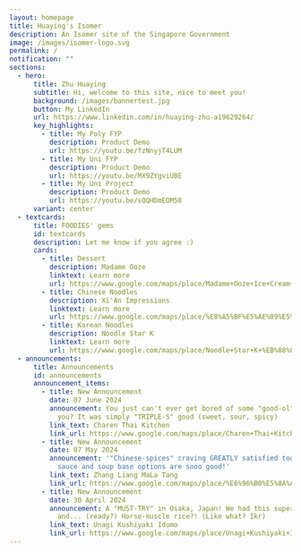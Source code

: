 ```yaml
---
layout: homepage
title: Huaying's Isomer
description: An Isomer site of the Singapore Government
image: /images/isomer-logo.svg
permalink: /
notification: ""
sections:
  - hero:
      title: Zhu Huaying
      subtitle: Hi, welcome to this site, nice to meet you!
      background: /images/bannertest.jpg
      button: My LinkedIn
      url: https://www.linkedin.com/in/huaying-zhu-a19629264/
      key_highlights:
        - title: My Poly FYP
          description: Product Demo
          url: https://youtu.be/fzNnyjT4LUM
        - title: My Uni FYP
          description: Product Demo
          url: https://youtu.be/MX9ZYgviUBE
        - title: My Uni Project
          description: Product Demo
          url: https://youtu.be/sQQHDmEOM58
      variant: center
  - textcards:
      title: FOODIES' gems
      id: textcards
      description: Let me know if you agree :)
      cards:
        - title: Dessert
          description: Madame Ooze
          linktext: Learn more
          url: https://www.google.com/maps/place/Madame+Ooze+Ice+Cream+Cafe+%26+Dessert+Bar+(+Last+Orders+at+10.45pm)/@1.2821398,103.8428572,17z/data=!3m2!4b1!5s0x31da190cd7aa7801:0x1150c2d1cea13cac!4m6!3m5!1s0x31da199cca49c4d1:0x874e5a4760650240!8m2!3d1.2821398!4d103.8454321!16s%2Fg%2F11mprhnpm2?authuser=0&entry=ttu
        - title: Chinese Noodles
          description: Xi'An Impressions
          linktext: Learn more
          url: https://www.google.com/maps/place/%E8%A5%BF%E5%AE%89%E5%8D%B0%E8%B1%A1+(People's+Park+Complex)/@1.3371093,103.7784129,13z/data=!3m1!5s0x31da199d2a1a2d39:0xc6bbcf2157bf15a2!4m10!1m2!2m1!1zWGknQW4gSW1wcmVzc2lvbiDopb_lronljbDosaEgY2hpbmF0b3du!3m6!1s0x31da19748322d417:0xaeb7337a5e0d8115!8m2!3d1.2845988!4d103.8425591!15sCidYaSdBbiBJbXByZXNzaW9uIOilv-WuieWNsOixoSBjaGluYXRvd25aKiIoeGkgYW4gaW1wcmVzc2lvbiDopb_lrokg5Y2w6LGhIGNoaW5hdG93bpIBCnJlc3RhdXJhbnSaASNDaFpEU1VoTk1HOW5TMFZKUTBGblNVUkVYM0JtVEdOQkVBReABAA!16s%2Fg%2F11g9qgsjgw?authuser=0&entry=ttu
        - title: Korean Noodles
          description: Noodle Star K
          linktext: Learn more
          url: https://www.google.com/maps/place/Noodle+Star+K+%EB%88%84%EB%93%A4%EC%8A%A4%ED%83%80+%EC%BC%80%EC%9D%B4+@+Tanjong+Pagar/@1.2790721,103.8412305,17z/data=!3m2!4b1!5s0x31da196d3f41ddd5:0xf3418a08e3ad1bc8!4m6!3m5!1s0x31da19e985878021:0x34a7ce33c59c1d57!8m2!3d1.2790721!4d103.8438054!16s%2Fg%2F11jk8t8bxh?authuser=0&entry=ttu
  - announcements:
      title: Announcements
      id: announcements
      announcement_items:
        - title: New Announcement
          date: 07 June 2024
          announcement: You just can't ever get bored of some "good-ol" Thai food, can
            you? It was simply "TRIPLE-S" good (sweet, sour, spicy)
          link_text: Charen Thai Kitchen
          link_url: https://www.google.com/maps/place/Charen+Thai+Kitchen/@1.3744262,103.8844694,17z/data=!3m2!4b1!5s0x31da1646400da125:0xdd3886491d9d84b6!4m6!3m5!1s0x31da1731e499a59b:0x37b570a1a3452798!8m2!3d1.3744262!4d103.8870443!16s%2Fg%2F11kvqptqxm?authuser=0&entry=ttu
        - title: New Announcement
          date: 07 May 2024
          announcement: '"Chinese-spices" craving GREATLY satisfied today! Both the dried
            sauce and soup base options are sooo good!'
          link_text: Zhang Liang MaLa Tang
          link_url: https://www.google.com/maps/place/%E6%96%B0%E5%8A%A0%E5%9D%A1%E5%BC%A0%E4%BA%AE%E9%BA%BB%E8%BE%A3%E7%83%ABZhang+Liang+MaLa+Tang+@+PLQ+Mall/@1.3173198,103.8898671,17z/data=!3m2!4b1!5s0x31da18183d5b7231:0x1f7104140a0e3157!4m6!3m5!1s0x31da1915738fee51:0xea0563182dcd248!8m2!3d1.3173198!4d103.892442!16s%2Fg%2F11thp6nxmp?authuser=0&entry=ttu
        - title: New Announcement
          date: 30 April 2024
          announcement: A "MUST-TRY" in Osaka, Japan! We had this super huuuge unagi
            and... (ready?) Horse-muscle rice?! (Like what? Ikr)
          link_text: Unagi Kushiyaki Idumo
          link_url: https://www.google.com/maps/place/Unagi+Kushiyaki+Idumo/@34.7030178,135.4927533,17z/data=!3m1!4b1!4m6!3m5!1s0x6000e751d3b56205:0xeb34d2134f7e06f3!8m2!3d34.7030178!4d135.4953282!16s%2Fg%2F11fl96zzy3?authuser=0&entry=ttu
---
```

